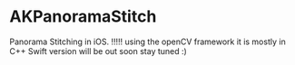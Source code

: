 # AKPanoramaStitch
Panorama Stitching in iOS. !!!!! using the openCV framework it is mostly in C++ Swift version will be out soon stay tuned :)

